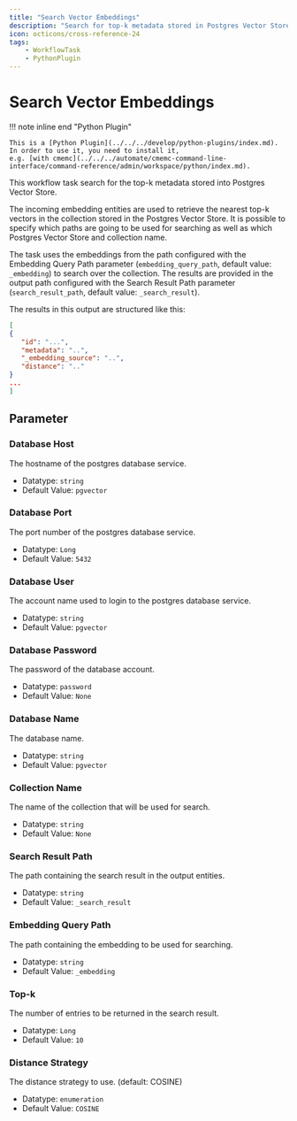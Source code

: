 ```yaml
---
title: "Search Vector Embeddings"
description: "Search for top-k metadata stored in Postgres Vector Store (PGVector)."
icon: octicons/cross-reference-24
tags: 
    - WorkflowTask
    - PythonPlugin
---
```

# Search Vector Embeddings
<!-- This file was generated - DO NOT CHANGE IT MANUALLY -->

!!! note inline end "Python Plugin"

    This is a [Python Plugin](../../../develop/python-plugins/index.md).
    In order to use it, you need to install it,
    e.g. [with cmemc](../../../automate/cmemc-command-line-interface/command-reference/admin/workspace/python/index.md).


This workflow task search for the top-k metadata stored into Postgres Vector Store.

The incoming embedding entities are used to retrieve the nearest top-k
vectors in the collection stored in the Postgres Vector Store.
It is possible to specify which paths are going to be used for searching as well as which Postgres
Vector Store and collection name.

The task uses the embeddings from the path configured with the Embedding Query Path
parameter (`embedding_query_path`, default value: `_embedding`) to search over the collection.
The results are provided in the output path configured with the Search Result Path parameter
(`search_result_path`, default value: `_search_result`).

The results in this output are structured like this:

``` json
[
{
   "id": "...",
   "metadata": "..",
   "_embedding_source": "..",
   "distance": ".."
}
...
]
```


## Parameter

### Database Host

The hostname of the postgres database service.

- Datatype: `string`
- Default Value: `pgvector`



### Database Port

The port number of the postgres database service.

- Datatype: `Long`
- Default Value: `5432`



### Database User

The account name used to login to the postgres database service.

- Datatype: `string`
- Default Value: `pgvector`



### Database Password

The password of the database account.

- Datatype: `password`
- Default Value: `None`



### Database Name

The database name.

- Datatype: `string`
- Default Value: `pgvector`



### Collection Name

The name of the collection that will be used for search.

- Datatype: `string`
- Default Value: `None`



### Search Result Path

The path containing the search result in the output entities.

- Datatype: `string`
- Default Value: `_search_result`



### Embedding Query Path

The path containing the embedding to be used for searching.

- Datatype: `string`
- Default Value: `_embedding`



### Top-k

The number of entries to be returned in the search result.

- Datatype: `Long`
- Default Value: `10`



### Distance Strategy

The distance strategy to use. (default: COSINE)

- Datatype: `enumeration`
- Default Value: `COSINE`



